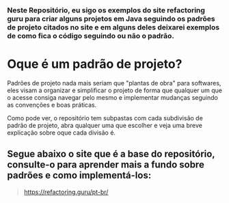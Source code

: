 ### Neste Repositório, eu sigo os exemplos do site refactoring guru para criar alguns projetos em Java seguindo os padrões de projeto citados no site e em alguns deles deixarei exemplos de como fica o código seguindo ou não o padrão.

# Oque é um padrão de projeto?

Padrões de projeto nada mais seriam que "plantas de obra" para softwares, eles visam a organizar e simplificar o 
projeto de forma que qualquer um que o acesse consiga navegar pelo mesmo e implementar mudanças seguindo as convenções 
e boas práticas. 

Como pode ver, o repositório tem subpastas com cada subdivisão de padrão de projeto, abra qualquer uma que escolher e 
veja uma breve explicação sobre oque cada divisão é.

## Segue abaixo o site que é a base do repositório, consulte-o para aprender mais a fundo sobre padrões e como implementá-los:
> https://refactoring.guru/pt-br/
